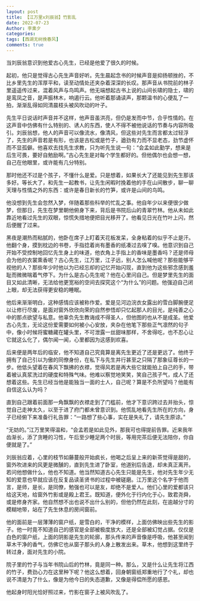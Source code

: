 ```yaml
---
layout: post
title: 【江万里x刘辰翁】竹影乱
date: 2022-07-23
Author: 李熏夕
categories: 
tags: [西湖无树挽春风]
comments: true
--- 
```


当刘辰翁意识到他爱古心先生，已经是他爱了很久的时候。

起初，他只是觉得古心先生声音好听。先生晨起念书的时候声音是抑扬顿挫的，不比乡里先生的浑厚平和，读至动情处还夹杂着深深的长叹。那声音从书院前的林子里遥遥传过来，混着风声与鸟鸣声。他无端想起古书上说的山间长啸的隐士，啸的是鸾凤之音，是声振林木，响遏行云。他听着那诵读声，那颗温书的心便乱了一拍，渐渐乱得如同清晨枝头被风吹动的叶子。

先生平日说话时声音并不这样，他声音虽洪亮，但仍是发而中节，合乎性情的。在这声音中仿佛有什么特别的、诱人的东西，使人不得不被他说话的节奏与内容所吸引。刘辰翁想，他人的声音可以像流水，像清风，但这些对先生而言都太过轻浮了，先生的声音若是有形，也该是古松或是竹子，遒劲有力而不显老态，劲节虚怀而不显孤僻。他喜欢去找先生求教，只为听先生说一句：“会孟如此勤学，想来是后生可畏，要好自勉励啊。”古心先生是对每个学生都好的。但他偶尔也会想一想，自己在他眼里，或许能有几分特别。

那时他还不过是个孩子，不懂什么是爱。只是想着，如果长大了还能见到先生那该多好。等长大了，和先生一起教书，让先生闲暇时挽着他的手在山间散步，聊一聊天理与性情之外的东西：或许是春日新长的竹笋，或许是山间的鸟鸣。

他没想到先生会忽然入梦，伴随着那些科举的忙乱之事。他自年少以来便很少做梦，但那日，先生在梦里朝他俯身下来，背后是书院后山的青翠竹林。他从未如此靠近地看过先生的双眼，惊慌失措地便把目光移开了。他看见日光在竹叶上闪，然后便醒了过来。

黑夜是潮热而粘腻的，他卧在席子上盯着天花板发呆，全身粘着的似乎不止是汗。他翻个身，摸到枕边的书卷，手指捻着尚有墨香的纸凑过去嗅了嗅。他意识到自己开始不受控制地回忆先生身上的味道，他衣角上手指上的香味是墨香吗？还是师母会为他的衣裳熏香呢？古心先生，江万里，江子远，别人怎么喊他呢？那些能够平视他的人？那些年少时他以为已经忘却的记忆开始闪现，直到他为这些邪念感到羞耻而微微喘着气停下。为什么是古心先生呢？他在心里问自己。但是梦里先生的面目又如此清晰，无法给他更宽裕的空间去探究这个“为什么”的问题。他强迫自己闭上眼，却无法获得更安稳的睡眠。

他后来渐渐明白，这种感情应该被称作爱。爱是见河边浣衣女露出的雪白脚腕便足以让修行尽废，是面对窗外欣欣向荣的自然参悟却只忆起那人的目光，是纯善之心中的那点欲望与私意。他辜负先生教诲成不得圣人，但他图的也从不是成圣。他爱古心先生，无论这份爱需要如何被小心安放，夹杂在他笔下那些正气凛然的句子中，像小时候将蜜糖藏在罐头里，不可泄露一丝甜味那样，不舍得吃，也不忍心让它就这么化了，偶尔闻一闻，心里都因为这感到欢喜。

后来便是两年后的临安，他不知道自己究竟算是离先生更近了还是更远了。他终于拥有了自己引以为傲的同僚身份，在私下与先生并行甚至之只隔了那象征尊长的一步。他低头望着在春风下飘拂的衣襟，觉得风若是再大些它就能拍上自己的手，带着被认真浆洗过的硬度和特殊气味。他难以察觉地笑笑，笑自己孩子气，成人了还想着这些。先生已经当他是能独当一面的士人，自己呢？算是不负所望吗？他能有自信这么认为吗？

直到自己跟着前面那一角飘飘的衣襟走到了门槛前，他才下意识跨过去并抬头，惊觉自己走神太久，以至于进了府门都未曾意识到。他慌乱地看先生所在的方向，身子已经俯下来准备行礼告罪：“一路想了些心事，实在是失礼了，请先生原谅。”

“无妨的。”江万里笑得温和，“会孟若是如此见外，那我可也得提前告罪。近来我年齿渐长，添了贪睡的习性，午后至少睡足两个时辰，等用完茶后便无法陪你，你自便就是了。”

刘辰翁应着，心里的枝节如藤蔓般开始疯长，他喝之后呈上来的新茶觉得是甜的，窗外吹进来的风更是微醺的，直到先生进了卧室，他道别后告退，却未真正离开。若问他想做什么，他也不知道。他当然知道古心先生只能是先生，他对先生年少无知的爱意也早就应该在反复品读圣贤书的过程中被磋磨。江万里这个名字于他而言，是师，是长，是同僚，勉强也可以是友，却绝不是爱人。他们心里的爱都该只给这天地，给窗外竹影或是殿上君王。既知道，便外化于行内化于心，致君尧舜，或是修身齐家。他自然想不出也说不出什么别的，但他仍然在此刻，在逾越分寸的模糊地带，站在了先生休息的房间窗前。

他的面前是一层薄薄的窗户纸，是雪白的，干净的模样，上面仿佛映出些先生的影子。他一时竟不知道自己的感官是全部被极度放大，还是全部被幻觉占据。仅仅是白色的窗户纸，上面的阴影是先生的轮廓，那头传来的声音像是呼吸，他甚至闻到草木干净的香气，仿佛它也从窗子那头的人身上散发出来。草木，他想到这里终于转过身，面对先生的小院。

院子里的竹子与当年书院山后的竹林，竟是同一种。那么，又是什么让先生将江西的竹子，费劲心力在这里种下呢？他这么想着，回身朝窗纸郑重地行了个礼，却也说不清是为了什么，像是为他今日的失态道歉，又像是得偿所愿的感恩。

他起身时阳光恰好照过来，竹影在窗子上被风吹乱了。


